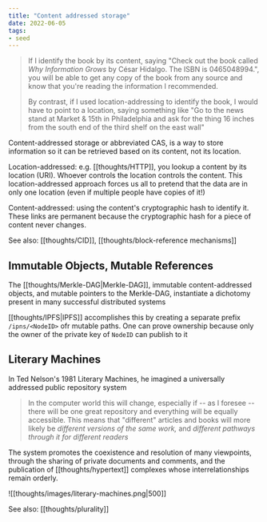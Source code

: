 ```yaml
---
title: "Content addressed storage"
date: 2022-06-05
tags:
- seed
---
```


> If I identify the book by its content, saying "Check out the book called *Why Information Grows* by César Hidalgo. The ISBN is 0465048994.", you will be able to get any copy of the book from any source and know that you're reading the information I recommended.
> 
> By contrast, if I used location-addressing to identify the book, I would have to point to a location, saying something like "Go to the news stand at Market & 15th in Philadelphia and ask for the thing 16 inches from the south end of the third shelf on the east wall"

Content-addressed storage or abbreviated CAS, is a way to store information so it can be retrieved based on its content, not its location.

Location-addressed: e.g. [[thoughts/HTTP]], you lookup a content by its location (URI). Whoever controls the location controls the content. This location-addressed approach forces us all to pretend that the data are in only one location (even if multiple people have copies of it!)

Content-addressed: using the content's cryptographic hash to identify it. These links are permanent because the cryptographic hash for a piece of content never changes. 

See also: [[thoughts/CID]], [[thoughts/block-reference mechanisms]]

## Immutable Objects, Mutable References
The [[thoughts/Merkle-DAG|Merkle-DAG]], immutable content-addressed objects, and mutable pointers to the Merkle-DAG, instantiate a dichotomy present in many successful distributed systems

[[thoughts/IPFS|IPFS]] accomplishes this by creating a separate prefix `/ipns/<NodeID>` ofr mutable paths. One can prove ownership because only the owner of the private key of `NodeID` can publish to it 

## Literary Machines
In Ted Nelson's 1981 Literary Machines, he imagined a universally addressed public repository system

> In the computer world this will change, especially if -- as I foresee -- there will be one great repository and everything will be equally accessible. This means that "different" articles and books will more likely be *different versions of the same work,* and *different pathways through it for different readers*

The system promotes the coexistence and resolution of many viewpoints, through the sharing of private documents and comments, and the publication of [[thoughts/hypertext]] complexes whose interrelationships remain orderly.

![[thoughts/images/literary-machines.png|500]]

See also: [[thoughts/plurality]] 